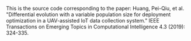 This is the source code corresponding to the paper: Huang, Pei-Qiu, et al. "Differential evolution with a variable population size for deployment optimization in a UAV-assisted IoT data collection system." IEEE Transactions on Emerging Topics in Computational Intelligence 4.3 (2019): 324-335.

